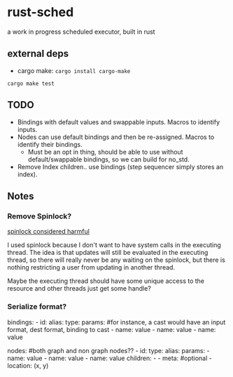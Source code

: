 # rust-sched
a work in progress scheduled executor, built in rust

## external deps

* cargo make: `cargo install cargo-make`

```
cargo make test
```

## TODO

* Bindings with default values and swappable inputs.  Macros to identify inputs.
* Nodes can use default bindings and then be re-assigned. Macros to identify their bindings.
  * Must be an opt in thing, should be able to use without default/swappable bindings, so we can build for no_std.
* Remove Index children.. use bindings (step sequencer simply stores an index).

## Notes

### Remove Spinlock?

[spinlock considered harmful](https://matklad.github.io/2020/01/02/spinlocks-considered-harmful.html)

I used spinlock because I don't want to have system calls in the executing thread.
The idea is that updates will still be evaluated in the executing thread, so there will really never
be any waiting on the spinlock, but there is nothing restricting a user from updating in another thread.

Maybe the executing thread should have some unique access to the resource and other threads just get
some handle?

### Serialize format? 

bindings:
    - id: <uuid>
      alias: <optionalName>
      type: <typename>
      params: #for instance, a cast would have an input format, dest format, binding to cast
        - name: value
        - name: value
        - name: value

nodes: #both graph and non graph nodes??
    - id: <uuid>
      type: <typename>
      alias: <optionalName>
      params:
        - name: value
        - name: value
        - name: value
      children:
        - <uuid>
        - <uuid>
      meta: #optional
        - location: (x, y)
